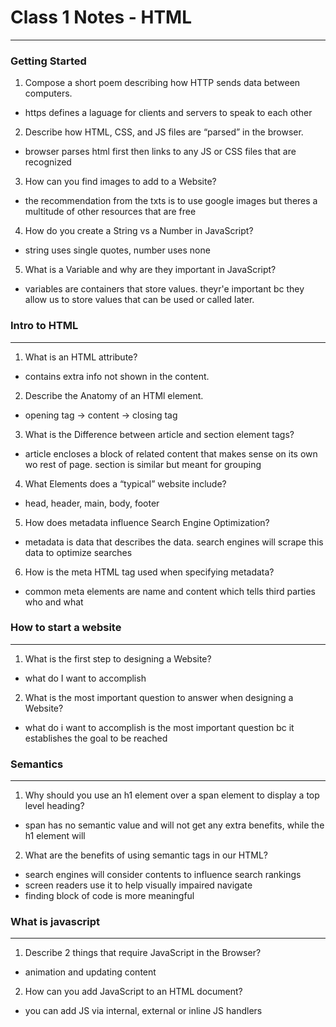 # Class 1 Notes - HTML

---

### Getting Started

1. Compose a short poem describing how HTTP sends data between computers.

- https defines a laguage for clients and servers to speak to each other

2. Describe how HTML, CSS, and JS files are “parsed” in the browser.

- browser parses html first then links to any JS or CSS files that are recognized

3. How can you find images to add to a Website?

-  the recommendation from the txts is to use google images but theres a multitude of other resources that are free

4. How do you create a String vs a Number in JavaScript?

- string uses single quotes, number uses none

5. What is a Variable and why are they important in JavaScript?

- variables are containers that store values.  theyr'e important bc they allow us to store values that can be used or called later.

### Intro to HTML

---

1. What is an HTML attribute?

- contains extra info not shown in the content.  

2. Describe the Anatomy of an HTMl element.

- opening tag -> content -> closing tag

3. What is the Difference between article and section element tags?

- article encloses a block of related content that makes sense on its own wo rest of page.  section is similar but meant for grouping 

4. What Elements does a “typical” website include?

- head, header, main, body, footer

5. How does metadata influence Search Engine Optimization?

- metadata is data that describes the data.  search engines will scrape this data to optimize searches

6. How is the meta HTML tag used when specifying metadata?

- common meta elements are name and content which tells third parties who and what

### How to start a website

---

1. What is the first step to designing a Website?

- what do I want to accomplish

2. What is the most important question to answer when designing a Website?

- what do i want to accomplish is the most important question bc it establishes the goal to be reached

### Semantics

---

1. Why should you use an h1 element over a span element to display a top level heading?

- span has no semantic value and will not get any extra benefits, while the h1 element will

2. What are the benefits of using semantic tags in our HTML?

- search engines will consider contents to influence search rankings
- screen readers use it to help visually impaired navigate
- finding block of code is more meaningful


### What is javascript

---

1. Describe 2 things that require JavaScript in the Browser?

- animation and updating content

2. How can you add JavaScript to an HTML document?

- you can add JS via internal, external or inline JS handlers
